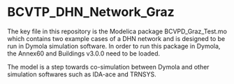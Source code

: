 # BCVTP_DHN_Network_Graz



The key file in this repository is the Modelica package BCVPD_Graz_Test.mo which contains two example cases of a DHN network and is designed to be run in Dymola simulation software. In order to run this package in Dymola, the Annex60 and Buildings v3.0.0 need to be loaded.

The model is a step towards co-simulation between Dymola and other simulation softwares such as IDA-ace and TRNSYS.
